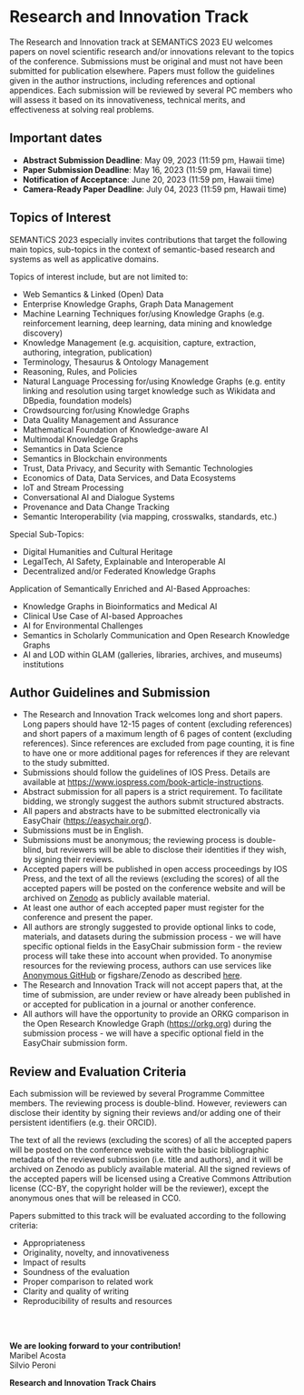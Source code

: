 # Research and Innovation Track
The Research and Innovation track at SEMANTiCS 2023 EU welcomes papers on novel scientific research and/or innovations relevant to the topics of the conference. Submissions must be original and must not have been submitted for publication elsewhere. Papers must follow the guidelines given in the author instructions, including references and optional appendices. Each submission will be reviewed by several PC members who will assess it based on its innovativeness, technical merits, and effectiveness at solving real problems.

## Important dates
* **Abstract Submission Deadline**: May 09, 2023 (11:59 pm, Hawaii time)
* **Paper Submission Deadline**: May 16, 2023 (11:59 pm, Hawaii time)
* **Notification of Acceptance**: June 20, 2023 (11:59 pm, Hawaii time)
* **Camera-Ready Paper Deadline**: July 04, 2023 (11:59 pm, Hawaii time)  

## Topics of Interest
SEMANTiCS 2023 especially invites contributions that target the following main topics, sub-topics in the context of  semantic-based research and systems as well as applicative domains.

Topics of interest include, but are not limited to:
* Web Semantics & Linked (Open) Data
* Enterprise Knowledge Graphs, Graph Data Management
* Machine Learning Techniques for/using Knowledge Graphs (e.g. reinforcement learning, deep learning, data mining and knowledge discovery)
* Knowledge Management (e.g.  acquisition, capture, extraction, authoring, integration, publication)
* Terminology, Thesaurus & Ontology Management
* Reasoning, Rules, and Policies
* Natural Language Processing for/using Knowledge Graphs (e.g. entity linking and resolution using target knowledge such as Wikidata and DBpedia, foundation models)
* Crowdsourcing  for/using Knowledge Graphs
* Data Quality Management and Assurance
* Mathematical Foundation of Knowledge-aware AI
* Multimodal Knowledge Graphs
* Semantics in Data Science
* Semantics in Blockchain environments
* Trust, Data Privacy, and Security with Semantic Technologies
* Economics of Data, Data Services, and Data Ecosystems
* IoT and Stream Processing
* Conversational AI and Dialogue Systems
* Provenance and Data Change Tracking
* Semantic Interoperability (via mapping, crosswalks, standards, etc.)

Special Sub-Topics:
* Digital Humanities and Cultural Heritage
* LegalTech, AI Safety, Explainable and Interoperable AI
* Decentralized and/or Federated Knowledge Graphs

Application of Semantically Enriched and AI-Based Approaches:
* Knowledge Graphs in Bioinformatics and Medical AI
* Clinical Use Case of AI-based Approaches
* AI for Environmental Challenges  
* Semantics in Scholarly Communication and Open Research Knowledge Graphs
* AI and LOD within GLAM (galleries, libraries, archives, and museums) institutions

## Author Guidelines and Submission
* The Research and Innovation Track welcomes long and short papers. Long papers should have 12-15 pages of content (excluding references) and short papers of a maximum length of 6 pages of content (excluding references). Since references are excluded from page counting, it is fine to have one or more additional pages for references if they are relevant to the study submitted.  
* Submissions should follow the guidelines of IOS Press. Details are available at https://www.iospress.com/book-article-instructions.
* Abstract submission for all papers is a strict requirement. To facilitate bidding, we strongly suggest the authors submit structured abstracts.
* All papers and abstracts have to be submitted electronically via EasyChair (https://easychair.org/).
* Submissions must be in English.
* Submissions must be anonymous; the reviewing process is double-blind, but reviewers will be able to disclose their identities if they wish, by signing their reviews.
* Accepted papers will be published in open access proceedings by IOS Press, and the text of all the reviews (excluding the scores) of all the accepted papers will be posted on the conference website and will be archived on [Zenodo](https://zenodo.org/) as publicly available material.
* At least one author of each accepted paper must register for the conference and present the paper.
* All authors are strongly suggested to provide optional links to code, materials, and datasets during the submission process - we will have specific optional  fields in the EasyChair submission form - the review process will take these into account when provided. To anonymise resources for the reviewing process, authors can use services like [Anonymous GitHub](https://anonymous.4open.science/) or figshare/Zenodo as described [here](https://ineed.coffee/post/how-to-disclose-data-for-double-blind-review-and-make-it-archived-open-data-upon-acceptance#double-blind-data-submission-on-figshare).
* The Research and Innovation Track will not accept papers that, at the time of submission, are under review or have already been published in or accepted for publication in a journal or another conference.
* All authors will have the opportunity to provide an ORKG comparison in the Open Research Knowledge Graph (https://orkg.org) during the submission process - we will have a specific optional field in the EasyChair submission form.

## Review and Evaluation Criteria
Each submission will be reviewed by several Programme Committee members. The reviewing process is double-blind. However, reviewers can disclose their identity by signing their reviews and/or adding one of their persistent identifiers (e.g. their ORCID).

The text of all the reviews (excluding the scores) of all the accepted papers will be posted on the conference website with the basic bibliographic metadata of the reviewed submission (i.e. title and authors), and it will be archived on Zenodo as publicly available material. All the signed reviews of the accepted papers will be licensed using a Creative Commons Attribution license (CC-BY, the copyright holder will be the reviewer), except the anonymous ones that will be released in CC0.

Papers submitted to this track will be evaluated according to the following criteria:
* Appropriateness
* Originality, novelty, and innovativeness
* Impact of results
* Soundness of the evaluation
* Proper comparison to related work
* Clarity and quality of writing
* Reproducibility of results and resources

<br />
<br />

**We are looking forward to your contribution!**  
Maribel Acosta  
Silvio Peroni

**Research and Innovation Track Chairs**
